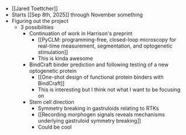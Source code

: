 - [[Jared Toettcher]]
- Starts [[Sep 8th, 2025]] through November something
- Figuring out the project
	- 3 possibilities
		- Continuation of work in Harrison's preprint
			- [[PyCLM: programming-free, closed-loop microscopy for real-time measurement, segmentation, and optogenetic stimulation]]
			- This is kinda awesome
		- BindCraft binder prediction and following testing of a new optogenetic protein
			- [[One-shot design of functional protein binders with BindCraft]]
			- This is interesting but I think not what I want to be focusing on
		- Stem cell direction
			- Symmetry breaking in gastruloids relating to RTKs
			- [[Recording morphogen signals reveals mechanisms underlying gastruloid symmetry breaking]]
			- Could be cool